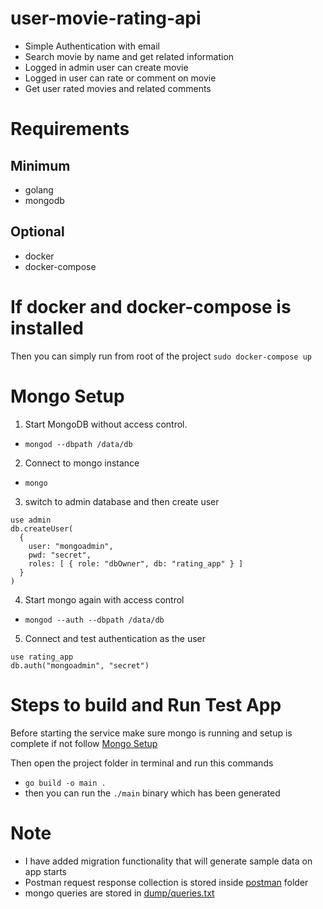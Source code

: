 # user-movie-rating-api

- Simple Authentication with email
- Search movie by name and get related information
- Logged in admin user can create movie
- Logged in user can rate or comment on movie
- Get user rated movies and related comments

# Requirements
## Minimum
- golang
- mongodb

## Optional
- docker
- docker-compose

# If docker and docker-compose is installed
Then you can simply run from root of the project `sudo docker-compose up`

# Mongo Setup
1) Start MongoDB without access control.
- `mongod --dbpath /data/db`
2) Connect to mongo instance
- `mongo`
3) switch to admin database and then create user
```
use admin
db.createUser(
  {
    user: "mongoadmin",
    pwd: "secret",
    roles: [ { role: "dbOwner", db: "rating_app" } ]
  }
)
```
4) Start mongo again with access control
- `mongod --auth --dbpath /data/db`
5) Connect and test authentication as the user
```
use rating_app
db.auth("mongoadmin", "secret")
```

# Steps to build and Run Test App
Before starting the service make sure
mongo is running and setup is complete if not follow [Mongo Setup](#mongo-setup)

Then open the project folder in terminal and run this commands
- `go build -o main .`
- then you can run the `./main` binary which has been generated

# Note
- I have added migration functionality that will generate sample data on app starts
- Postman request response collection is stored inside [postman](https://github.com/ChandanChainani/user-movie-rating-api/blob/main/postman/user-movie-rating-api.postman_collection.json) folder
- mongo queries are stored in [dump/queries.txt]( https://github.com/ChandanChainani/user-movie-rating-api/blob/main/dump/queries.txt )
